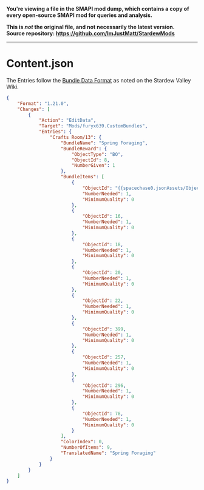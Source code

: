 **You're viewing a file in the SMAPI mod dump, which contains a copy of every open-source SMAPI mod
for queries and analysis.**

**This is _not_ the original file, and not necessarily the latest version.**  
**Source repository: https://github.com/ImJustMatt/StardewMods**

----

# Content.json

The Entries follow the [Bundle Data Format](https://stardewcommunitywiki.com/Modding:Bundles) as noted on the Stardew Valley Wiki.

```json
{
	"Format": "1.21.0",
	"Changes": [
		{
			"Action": "EditData",
			"Target": "Mods/furyx639.CustomBundles",
			"Entries": {
				"Crafts Room/13": {
					"BundleName": "Spring Foraging",
					"BundleReward": {
						"ObjectType": "BO",
						"ObjectId": 8,
						"NumberGiven": 1
					},
					"BundleItems": [
						{
							"ObjectId": "{{spacechase0.jsonAssets/ObjectId:T2 Upgrade Blueprint}}",
							"NumberNeeded": 1,
							"MinimumQuality": 0
						},
						{
							"ObjectId": 16,
							"NumberNeeded": 1,
							"MinimumQuality": 0
						},
						{
							"ObjectId": 18,
							"NumberNeeded": 1,
							"MinimumQuality": 0
						},
						{
							"ObjectId": 20,
							"NumberNeeded": 1,
							"MinimumQuality": 0
						},
						{
							"ObjectId": 22,
							"NumberNeeded": 1,
							"MinimumQuality": 0
						},
						{
							"ObjectId": 399,
							"NumberNeeded": 1,
							"MinimumQuality": 0
						},
						{
							"ObjectId": 257,
							"NumberNeeded": 1,
							"MinimumQuality": 0
						},
						{
							"ObjectId": 296,
							"NumberNeeded": 1,
							"MinimumQuality": 0
						},
						{
							"ObjectId": 78,
							"NumberNeeded": 1,
							"MinimumQuality": 0
						}
					],
					"ColorIndex": 0,
					"NumberOfItems": 9,
					"TranslatedName": "Spring Foraging"
				}
			}
		}
	]
}
```